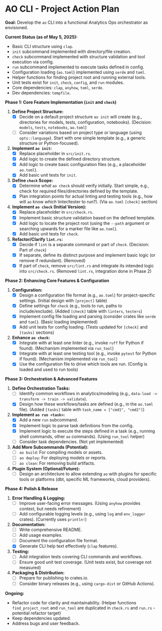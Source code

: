 # AO CLI - Project Action Plan

**Goal:** Develop the `ao` CLI into a functional Analytics Ops orchestrator as envisioned.

**Current Status (as of May 5, 2025):**
*   Basic CLI structure using `clap`.
*   `init` subcommand implemented with directory/file creation.
*   `check` subcommand implemented with structure validation and tool execution via config.
*   `run` subcommand implemented to execute tasks defined in config.
*   Configuration loading (`ao.toml`) implemented using `serde` and `toml`.
*   Helper functions for finding project root and running external tools.
*   Unit tests exist for `init`, `check`, `config`, and `run` modules.
*   Core dependencies: `clap`, `anyhow`, `toml`, `serde`.
*   Dev dependencies: `tempfile`.

**Phase 1: Core Feature Implementation (`init` and `check`)**

1.  **Define Project Structure:**
    *   [x] Decide on a default project structure `ao init` will create (e.g., directories for models, tests, configuration, notebooks). (Decision: `models`, `tests`, `notebooks`, `ao.toml`)
    *   [ ] Consider variations based on project type or language (using `opts::language`). Start with one simple template (e.g., a generic structure or Python-focused).
2.  **Implement `ao init`:**
    *   [x] Replace placeholder in `src/init.rs`.
    *   [x] Add logic to create the defined directory structure.
    *   [x] Add logic to create basic configuration files (e.g., a placeholder `ao.toml`).
    *   [x] Add basic unit tests for `init`.
3.  **Define `check` Scope:**
    *   [x] Determine *what* `ao check` should verify initially. Start simple, e.g., check for required files/directories defined by the template.
    *   [x] Plan integration points for actual linting and testing tools (e.g., how will `ao` know *which* linter/tester to run?). (Via `ao.toml` `[check]` section)
4.  **Implement `ao check` (Initial Version):**
    *   [x] Replace placeholder in `src/check.rs`.
    *   [x] Implement basic structure validation based on the defined template.
    *   [x] Add logic to locate the project root (using the `--path` argument or searching upwards for a marker file like `ao.toml`).
    *   [x] Add basic unit tests for `check`.
5.  **Refactor/Clarify `lint.rs`:**
    *   [x] Decide if `lint` is a separate command or part of `check`. (Decision: Part of `check`)
    *   [x] If separate, define its distinct purpose and implement basic logic (or remove if redundant). (Removed)
    *   [x] If part of `check`, remove `src/lint.rs` and integrate its intended logic into `src/check.rs`. (Removed `lint.rs`, integration done in Phase 2)

**Phase 2: Enhancing Core Features & Configuration**

1.  **Configuration:**
    *   [x] Design a configuration file format (e.g., `ao.toml`) for project-specific settings. (Initial design with `[project]` table)
    *   [x] Define settings for `check` (e.g., tools to run, paths to include/exclude). (Added `[check]` table with `linters`, `testers`)
    *   [x] Implement config file loading and parsing (consider crates like `serde` and `toml`). (Basic loading implemented)
    *   [x] Add unit tests for config loading. (Tests updated for `[check]` and `[tasks]` sections)
2.  **Enhance `ao check`:**
    *   [x] Integrate with at least one linter (e.g., invoke `ruff` for Python if found). (Mechanism implemented via `run_tool`)
    *   [x] Integrate with at least one testing tool (e.g., invoke `pytest` for Python if found). (Mechanism implemented via `run_tool`)
    *   [x] Use the configuration file to drive which tools are run. (Config is loaded and used to run tools)

**Phase 3: Orchestration & Advanced Features**

1.  **Define Orchestration Tasks:**
    *   [ ] Identify common workflows in analytics/modeling (e.g., `data-load -> transform -> train -> validate`).
    *   [x] Design how these workflows/tasks are defined (e.g., in the `ao.toml` file). (Added `[tasks]` table with `task_name = ["cmd1", "cmd2"]`)
2.  **Implement `ao run <task>`:**
    *   [x] Add a new `run` subcommand.
    *   [x] Implement logic to parse task definitions from the config.
    *   [x] Implement logic to execute the steps defined in a task (e.g., running shell commands, other `ao` commands). (Using `run_tool` helper)
    *   [ ] Consider task dependencies. (Not yet implemented)
3.  **Add More Subcommands (Potential):**
    *   [ ] `ao build`: For compiling models or assets.
    *   [ ] `ao deploy`: For deploying models or reports.
    *   [ ] `ao clean`: For removing build artifacts.
4.  **Plugin System (Optional/Future):**
    *   [ ] Design an architecture to allow extending `ao` with plugins for specific tools or platforms (dbt, specific ML frameworks, cloud providers).

**Phase 4: Polish & Release**

1.  **Error Handling & Logging:**
    *   [ ] Improve user-facing error messages. (Using `anyhow` provides context, but needs refinement)
    *   [ ] Add configurable logging levels (e.g., using `log` and `env_logger` crates). (Currently uses `println!`)
2.  **Documentation:**
    *   [ ] Write comprehensive README.
    *   [ ] Add usage examples.
    *   [ ] Document the configuration file format.
    *   [x] Generate CLI help text effectively (`clap` features).
3.  **Testing:**
    *   [ ] Add integration tests covering CLI commands and workflows.
    *   [ ] Ensure good unit test coverage. (Unit tests exist, but coverage not measured)
4.  **Packaging & Distribution:**
    *   [ ] Prepare for publishing to crates.io.
    *   [ ] Consider binary releases (e.g., using `cargo-dist` or GitHub Actions).

**Ongoing:**
*   Refactor code for clarity and maintainability. (Helper functions `find_project_root` and `run_tool` are duplicated in `check.rs` and `run.rs` - potential refactor target)
*   Keep dependencies updated.
*   Address bugs and user feedback.